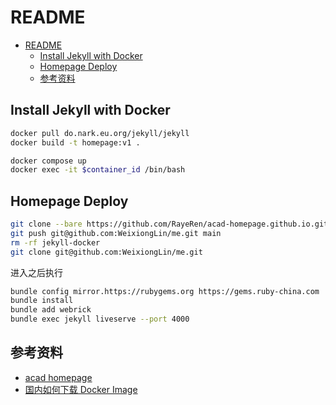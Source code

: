 # README

- [README](#readme)
  - [Install Jekyll with Docker](#install-jekyll-with-docker)
  - [Homepage Deploy](#homepage-deploy)
  - [参考资料](#参考资料)


## Install Jekyll with Docker

```bash
docker pull do.nark.eu.org/jekyll/jekyll
docker build -t homepage:v1 .

docker compose up
docker exec -it $container_id /bin/bash

```

## Homepage Deploy


```bash
git clone --bare https://github.com/RayeRen/acad-homepage.github.io.git
git push git@github.com:WeixiongLin/me.git main
rm -rf jekyll-docker
git clone git@github.com:WeixiongLin/me.git

```

进入之后执行

```bash
bundle config mirror.https://rubygems.org https://gems.ruby-china.com
bundle install
bundle add webrick
bundle exec jekyll liveserve --port 4000
```



## 参考资料

- [acad homepage](https://github.com/RayeRen/acad-homepage.github.io)
- [国内如何下载 Docker Image](https://blog.csdn.net/weixin_50160384/article/details/139861337)
